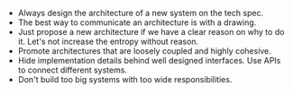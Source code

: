 - Always design the architecture of a new system on the tech spec.
- The best way to communicate an architecture is with a drawing.
- Just propose a new architecture if we have a clear reason on why to do it. Let's not increase the entropy without reason.
- Promote architectures that are loosely coupled and highly cohesive.
- Hide implementation details behind well designed interfaces. Use APIs to connect different systems.
- Don't build too big systems with too wide responsibilities.

